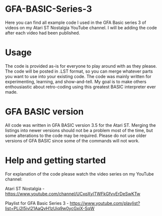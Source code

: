 # GFA-BASIC-Series-3
Here you can find all example code I used in the GFA Basic series 3 of videos on my Atari ST Nostalgia YouTube channel.
I will be adding the code after each video had been published.

# Usage
The code is provided as-is for everyone to play around with as they please.
The code will be posted in .LST format, so you can merge whatever parts you want to use into your existing code.
The code was mainly written for experimenting, learning, and show-and-tell.
My goal is to make others enthousiastic about retro-coding using this greatest BASIC interpreter ever made.

# GFA BASIC version
All code was written in GFA BASIC version 3.5 for the Atari ST.
Merging the listings into newer versions should not be a problem most of the time, but some alterations to the code may be required.
Please do not use older versions of GFA BASIC since some of the commands will not work.

# Help and getting started
For explanation of the code please watch the video series on my YouTube channel:

Atari ST Nostalgia - https://www.youtube.com/channel/UCxqXylTWFkGfvvErDeSwKTw

Playlist for GFA Basic Series 3 - https://www.youtube.com/playlist?list=PLi2l5ivl21AaQvH1zUiq9w0ycGxiX-SqW



